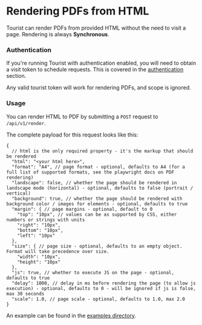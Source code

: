# Rendering PDFs from HTML

Tourist can render PDFs from provided HTML without the need to visit a page. Rendering is always **Synchronous**.

### Authentication

If you're running Tourist with authentication enabled, you will need to obtain a visit token to schedule requests.
This is covered in the [authentication](02-authentication.md) section.

Any valid tourist token will work for rendering PDFs, and scope is ignored.

### Usage

You can render HTML to PDF by submitting a `POST` request to `/api/v1/render`.

The complete payload for this request looks like this:

```json5
{
  // html is the only required property - it's the markup that should be rendered 
  "html": "<your html here>",
  "format": "A4", // page format - optional, defaults to A4 (for a full list of supported formats, see the playwright docs on PDF rendering)
  "landscape": false, // whether the page should be rendered in landscape mode (horizontal) - optional, defaults to false (portrait / vertical)
  "background": true, // whether the page should be rendered with background color / images for elements - optional, defaults to true
  "margin": { // page margins - optional, default to 0
    "top": "10px", // values can be as supported by CSS, either numbers or strings with units
    "right": "10px",
    "bottom": "10px",
    "left": "10px"
  },
  "size": { // page size - optional, defaults to an empty object. Format will take precedence over size.
    "width": "10px",
    "height": "10px"
  },
  "js": true, // whether to execute JS on the page - optional, defaults to true
  "delay": 1000, // delay in ms before rendering the page (to allow js execution) - optional, defaults to 0 - will be ignored if js is false, max 30 seconds
  "scale": 1.0, // page scale - optional, defaults to 1.0, max 2.0
}
```

An example can be found in the [examples directory](examples/rendering-html-to-pdf.py).
